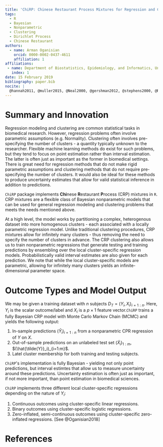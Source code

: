 ```yaml
---
title: 'ChiRP: Chinese Restaurant Process Mixtures for Regression and Clustering'
tags:
  - R
  - Bayesian
  - Nonparametric
  - Clustering
  - Dirichlet Process
  - Chinese Restaurant
authors:
  - name: Arman Oganisian
    orcid: 0000-0002-0437-4611
    affiliation: 1
affiliations:
 - name: Department of Biostatistics, Epidemiology, and Informatics, University of Pennsylvania
   index: 1
date: 15 February 2019
bibliography: paper.bib
nocite: | 
  @hannah2011, @muller2015, @Neal2000, @gershman2012, @stephens2000, @Rod2014, @Hastings1970
---
```


# Summary and Innovation
Regression modeling and clustering are common statistical tasks in biomedical research. However, regression problems often involve parametric assumptions (e.g. Normality). Clustering often involves pre-specifying the number of clusters - a quantity typically unknown to the researcher. Flexible machine learning methods do exist for such problems, but they tend to focus on point estimation rather than interval estimation. The latter is often just as important as the former in biomedical settings. There is great need for regression methods that do not make rigid parametric assumptions and clustering methods that do not require pre-specifying the number of clusters. It would also be ideal for these methods to produce uncertainty estimates that allow for valid statistical inference in addition to predictions.

`ChiRP` package implements **Chi**nese **R**estaurant **P**rocess (CRP) mixtures in `R`. CRP mixtures are a flexible class of Bayesian nonparametric models that can be used for general regression modeling and clustering problems that meets the needs mentioned above. 

At a high level, the model works by partitioning a complex, heterogenous dataset into more homogenous clusters - each associated with a locally parametric regression model. Unlike traditional clustering procedures, CRP mixtures allow for infinitely many clusters - thus removing the need to specify the number of clusters in advance. The CRP clustering also allows us to train nonparametric regressions that generate testing and training predictions by ensembling over the local cluster-specific regression models. Probabilistically valid interval estimates are also given for each prediction. We note that while the local cluster-specific models are parametric, allowing for infinitely many clusters yields an infinite-dimensional parameter space.

# Outcome Types and Model Output

We may be given a training dataset with $n$ subjects $D_T=(Y_i, X_i)_{i=1:n}$. Here, $Y_i$ is the scalar outcome/label and $X_i$ is a $p\times1$ feature vector.`ChiRP` trains a fully Bayesian CRP model with Monte Carlo Markov Chain (MCMC) and yields the following output:

1. In-sample predictions $( \hat{Y}_{i} )_{i=1:n}$ from a nonparametric CPR regression of $Y$ on $X$.
2. Out-of-sample predictions on an unlabeled test set $(\tilde{X}_i)_{1:m}$, $(\hat{\tilde{Y}}_i)_{i=1:m}$.
3. Latel cluster membership for both training and testing subjects.

`ChiRP`'s implementation is fully Bayesian - yielding not only point predictions, but interval estimtes that allow us to measure uncertainty around these predictions. Uncertainty estimation is often just as important, if not more important, than point estimation in biomedical sciences. 

`ChiRP` implements three different local cluster-specific regressions depending on the nature of $Y_i$: 

1. Continuous outcomes using cluster-specific linear regressions.
2. Binary outcomes using cluster-specific logistic regressions.
3. Zero-inflated, semi-continuous outcomes using cluster-specific zero-inflated regressions. [See @Oganisian2018]



# References
